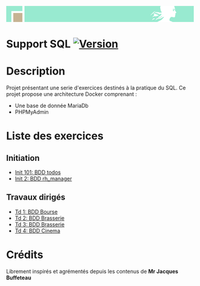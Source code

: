 ![separe](https://github.com/studoo-app/.github/blob/main/profile/studoo-banner-logo.png)
# Support SQL [![Version](https://img.shields.io/badge/Version-1.0.0-blue)]()

# Description

Projet présentant une serie d'exercices destinés à la pratique du SQL.
Ce projet propose une architecture Docker comprenant :
- Une base de donnée MariaDb
- PHPMyAdmin

# Liste des exercices

## Initiation 
- [Init 101: BDD todos](exercices/init-101/enonce.md)
- [Init 2: BDD rh_manager](exercices/init-2/enonce.md)


## Travaux dirigés
- [Td 1: BDD Bourse](exercices/td-1-bourse/enonce.md)
- [Td 2: BDD Brasserie](exercices/td-2-brasserie/enonce.md)
- [Td 3: BDD Brasserie](exercices/td-3-brasserie/enonce.md)
- [Td 4: BDD Cinema](exercices/td-4-cinema/enonce.md)

# Crédits 

Librement inspirés et agrémentés depuis les contenus de **Mr Jacques Buffeteau**